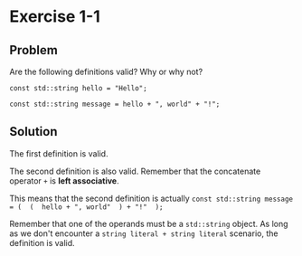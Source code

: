 # Exercise 1-1

## Problem
Are the following definitions valid? Why or why not?

`const std::string hello = "Hello";`

`const std::string message = hello + ", world" + "!";`

## Solution
The first definition is valid.

The second definition is also valid. Remember that the concatenate operator `+` is **left associative**.

This means that the second definition is actually `const std::string message = (  (  hello + ", world"  ) + "!"  );`

Remember that one of the operands must be a `std::string` object. As long as we don't encounter a `string literal + string literal` scenario, the definition is valid. 
